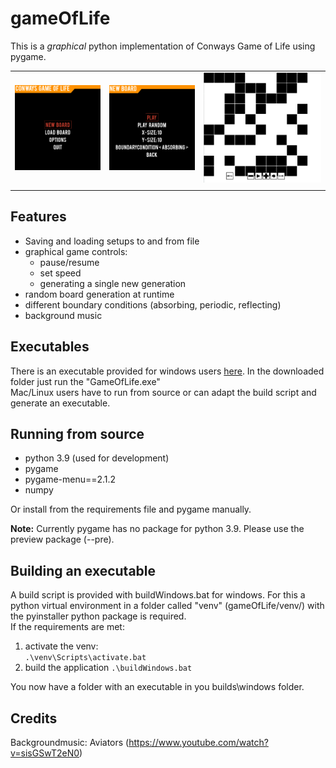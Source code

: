 # gameOfLife
This is a *graphical* python implementation of Conways Game of Life using pygame. </br>

||||
|:---:|:---:|:---:|
|![Main Menu](img/mainMenu.PNG)|![Create Board](img/createBoard.PNG)|![Main Menu](img/randomBoard.PNG)|
||||


## Features
* Saving and loading setups to and from file
* graphical game controls:
    * pause/resume
    * set speed
    * generating a single new generation 
* random board generation at runtime
* different boundary conditions (absorbing, periodic, reflecting)
* background music

## Executables
There is an executable provided for windows users [here](https://github.com/CaptainDario/GameOfLife/releases).
In the downloaded folder just run the "GameOfLife.exe"
</br>
Mac/Linux users have to run from source or can adapt the build script and generate an executable.

## Running from source
* python 3.9 (used for development)
* pygame
* pygame-menu==2.1.2
* numpy

Or install from the requirements file and pygame manually.

**Note:**
Currently pygame has no package for python 3.9. Please use the preview package (--pre).

## Building an executable
A build script is provided with buildWindows.bat for windows.
For this a python virtual environment in a folder called "venv" (gameOfLife/venv/) with the pyinstaller python package is required.</br>
If the requirements are met:</br>
1. activate the venv: </br>
    ```.\venv\Scripts\activate.bat```
2. build the application
    ```.\buildWindows.bat```

You now have a folder with an executable in you builds\windows folder.

## Credits
Backgroundmusic: Aviators (https://www.youtube.com/watch?v=sisGSwT2eN0)

